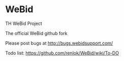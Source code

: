 # WeBid

TH WeBid Project

The official WeBid github fork

Please post bugs at http://bugs.webidsupport.com/

Todo list: https://github.com/renlok/WeBid/wiki/To-DO

